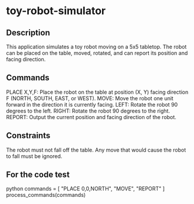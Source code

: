 # toy-robot-simulator

## Description

This application simulates a toy robot moving on a 5x5 tabletop. The robot can be placed on the table, moved, rotated, and can report its position and facing direction.

## Commands

PLACE X,Y,F: Place the robot on the table at position (X, Y) facing direction F (NORTH, SOUTH, EAST, or WEST).
MOVE: Move the robot one unit forward in the direction it is currently facing.
LEFT: Rotate the robot 90 degrees to the left.
RIGHT: Rotate the robot 90 degrees to the right.
REPORT: Output the current position and facing direction of the robot.

## Constraints

The robot must not fall off the table.
Any move that would cause the robot to fall must be ignored.

## For the code test
python
commands = [
    "PLACE 0,0,NORTH",
    "MOVE",
    "REPORT"
]
process_commands(commands)